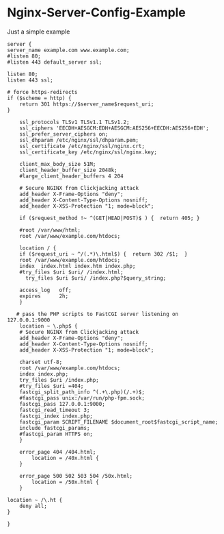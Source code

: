 # Nginx-Server-Config-Example
Just a simple example
  

	server {
  	server_name example.com www.example.com;
	#listen 80;
	#listen 443 default_server ssl;

	listen 80;
	listen 443 ssl;

	# force https-redirects
	if ($scheme = http) {
	    return 301 https://$server_name$request_uri;
	}

        ssl_protocols TLSv1 TLSv1.1 TLSv1.2;
        ssl_ciphers 'EECDH+AESGCM:EDH+AESGCM:AES256+EECDH:AES256+EDH';
        ssl_prefer_server_ciphers on;
        ssl_dhparam /etc/nginx/ssl/dhparam.pem;
        ssl_certificate /etc/nginx/ssl/nginx.crt;
        ssl_certificate_key /etc/nginx/ssl/nginx.key;

        client_max_body_size 51M;
        client_header_buffer_size 2048k;
        #large_client_header_buffers 4 204

        # Secure NGINX from Clickjacking attack
        add_header X-Frame-Options "deny";
        add_header X-Content-Type-Options nosniff;
        add_header X-XSS-Protection "1; mode=block";

        if ($request_method !~ ^(GET|HEAD|POST)$ ) {  return 405; }

        #root /var/www/html;
        root /var/www/example.com/htdocs;

        location / {
        if ($request_uri ~ ^/(.*)\.html$) {  return 302 /$1;  }
        root /var/www/example.com/htdocs;
        index  index.html index.htm index.php;
        #try_files $uri $uri/ /index.html;
	      try_files $uri $uri/ /index.php?$query_string;

        access_log   off;
        expires      2h;
        }

       # pass the PHP scripts to FastCGI server listening on 127.0.0.1:9000
        location ~ \.php$ {
        # Secure NGINX from Clickjacking attack
        add_header X-Frame-Options "deny";
        add_header X-Content-Type-Options nosniff;
        add_header X-XSS-Protection "1; mode=block";

        charset utf-8;
        root /var/www/example.com/htdocs;
        index index.php;
        try_files $uri /index.php;
        #try_files $uri =404;
        fastcgi_split_path_info ^(.+\.php)(/.+)$;
        #fastcgi_pass unix:/var/run/php-fpm.sock;
        fastcgi_pass 127.0.0.1:9000;
        fastcgi_read_timeout 3;
        fastcgi_index index.php;
        fastcgi_param SCRIPT_FILENAME $document_root$fastcgi_script_name;
        include fastcgi_params;
        #fastcgi_param HTTPS on;
        }

        error_page 404 /404.html;
            location = /40x.html {
        }

        error_page 500 502 503 504 /50x.html;
            location = /50x.html {
        }

	location ~ /\.ht {
		deny all;
	}

	}

